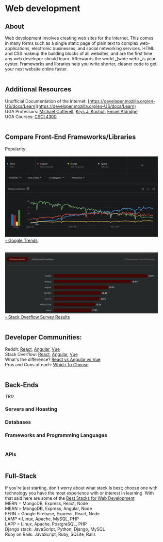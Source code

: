 # Web development

## About
Web development involves creating web sites for the Internet. This comes in many forms such as a single static page of plain text to complex web-applications, electronic businesses, and social networking services. HTML and CSS makeup the building blocks of all websites, and are the first time any web developer should learn. Afterwards the world _(wide web) _is your oyster. Frameworks and libraries help you write shorter, cleaner code to get your next website online faster.</br></br>


## Additional Resources
Unofficial Documentation of the Internet: [https://developer.mozilla.org/en-US/docs/Learn](https://developer.mozilla.org/en-US/docs/Learn) </br>
UGA Professors: [Michael Cotterell](https://cs.uga.edu/directory/people/michael-e-cotterell), [Krys J. Kochut](http://cobweb.cs.uga.edu/~kochut/), [Emuel Aldridge](https://grady.uga.edu/faculty/emuel-aldridge/) </br>
UGA Courses: [CSCI 4300](http://www.bulletin.uga.edu/CoursesHome.aspx?cid=13776) </br></br>

## Compare Front-End Frameworks/Libraries
Popularity:</br></br>
<img src="https://github.com/CodeHub-UGA/Concepts/blob/main/Applications/Web%20Development/frontend%20google%20trends.png?raw=true"></br>
[ - Google Trends](http://trends.google.com) </br></br>

<img src="https://github.com/CodeHub-UGA/Concepts/blob/main/Applications/Web%20Development/frontend%20stack%20overflow%20survey.png?raw=true"></br>
[ - Stack Overflow Survey Results](https://insights.stackoverflow.com/survey/2020#technology-web-frameworks) </br></br>

## Developer Communities:
Reddit: [React](https://www.reddit.com/r/reactjs/), [Angular](https://www.reddit.com/r/Angular2/), [Vue](https://www.reddit.com/r/vuejs/)</br>
Stack Overflow: [React](https://stackoverflow.com/questions/tagged/reactjs), [Angular](https://stackoverflow.com/questions/tagged/angular), [Vue](https://stackoverflow.com/questions/tagged/vuejs)</br>
What's the difference? [React vs Angular vs Vue](https://www.codeinwp.com/blog/angular-vs-vue-vs-react/) </br>
Pros and Cons of each: [Which To Choose](https://medium.com/techmagic/reactjs-vs-angular5-vs-vue-js-what-to-choose-in-2018-b91e028fa91d) </br></br>

## Back-Ends
_TBD_
### Servers and Hoasting</br>

### Databases</br>

### Frameworks and Programming Languages</br></br>

### APIs</br></br>


## Full-Stack
If you're just starting, don't worry about what stack is best; choose one with technology you have the most experience with or interest in learning.
With that said here are some of the [Best Stacks for Web Development](https://medium.com/@systango/best-stacks-for-web-development-991f91b7f99c) </br>
MERN = MongoDB, Express, React, Node</br>
MEAN = MongoDB, Express, Angular, Node</br>
FERN = Google Firebase, Express, React, Node</br>
LAMP = Linux, Apache, MySQL, PHP</br>
LAPP = Linux, Apache, PostgreSQL, PHP</br>
Django stack: JavaScript, Python, Django, MySQL</br>
Ruby on Rails: JavaScript, Ruby, SQLite, Rails</br>
